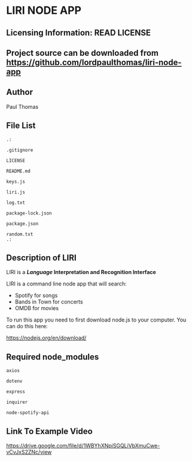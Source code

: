  # LIRI NODE APP
 
Licensing Information: READ LICENSE
---
Project source can be downloaded from https://github.com/lordpaulthomas/liri-node-app
----
Author
-----------
Paul Thomas

File List
---------
```
.:

.gitignore

LICENSE

README.md

keys.js

liri.js

log.txt

package-lock.json

package.json

random.txt
.:

```

Description of LIRI
-----------
LIRI is a **_Language_ Interpretation and Recognition Interface**

LIRI is a command line node app that will search:
* Spotify for songs
* Bands in Town for concerts
* OMDB for movies

To run this app you need to first download node.js to your computer.  You can do this here: 

https://nodejs.org/en/download/

Required node_modules
---------------------
``` axios ```

``` dotenv ```

``` express ```

``` inquirer ```

``` node-spotify-api ```

Link To Example Video
----------------------

https://drive.google.com/file/d/1WBYhXNpiSGQLiVbXmuCwe-vCvJxS2ZNc/view
